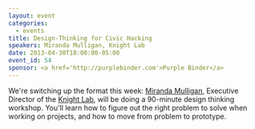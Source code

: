 ```yaml
---
layout: event
categories: 
  - events
title: Design-Thinking for Civic Hacking
speakers: Miranda Mulligan, Knight Lab
date: 2013-04-30T18:00:00-05:00
event_id: 54
sponsor: <a href='http://purplebinder.com'>Purple Binder</a>
---
```


We're switching up the format this week: [Miranda Mulligan](https://twitter.com/jmm), Executive Director of the [Knight Lab](http://knightlab.northwestern.edu/), will be doing a 90-minute design thinking workshop. You'll learn how to figure out the right problem to solve when working on projects, and how to move from problem to prototype.
